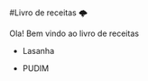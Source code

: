 #Livro de receitas :cloud_with_lightning:

Ola! Bem vindo ao livro de receitas 

- Lasanha 

- PUDIM

  